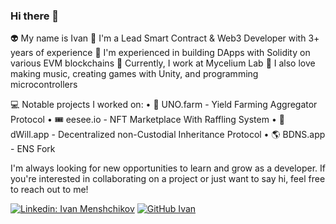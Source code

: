 ### Hi there 👋

👽 My name is Ivan
🔑 I'm a Lead Smart Contract & Web3 Developer with 3+ years of experience 
🧙 I'm experienced in building DApps with Solidity on various EVM blockchains
🍄 Currently, I work at Mycelium Lab
🎵 I also love making music, creating games with Unity, and programming microcontrollers

💻 Notable projects I worked on:
 • 🚀 UNO.farm - Yield Farming Aggregator Protocol
 • 🎟️ eesee.io - NFT Marketplace With Raffling System
 • 📝 dWill.app - Decentralized non-Custodial Inheritance Protocol
 • 🌎 BDNS.app - ENS Fork

I'm always looking for new opportunities to learn and grow as a developer. If you're interested in collaborating on a project or just want to say hi, feel free to reach out to me!

[![Linkedin: Ivan Menshchikov](https://img.shields.io/badge/-Ivan_Menshchikov-blue?style=flat-square&logo=Linkedin&logoColor=white&link=https://www.linkedin.com/in/juglipaff/)](https://www.linkedin.com/in/juglipaff/)
[![GitHub Ivan](https://img.shields.io/github/followers/Juglipaff?label=follow&style=social)](https://github.com/Juglipaff)



